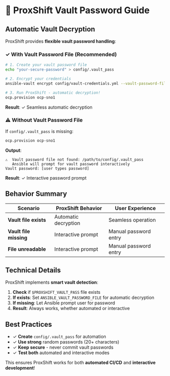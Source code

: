 # 🔐 ProxShift Vault Password Guide

## Automatic Vault Decryption

ProxShift provides **flexible vault password handling**:

### ✓ **With Vault Password File (Recommended)**

```bash
# 1. Create your vault password file
echo "your-secure-password" > config/.vault_pass

# 2. Encrypt your credentials
ansible-vault encrypt config/vault-credentials.yml --vault-password-file config/.vault_pass

# 3. Run ProxShift - automatic decryption!
ocp.provision ocp-sno1
```

**Result**: ✓ Seamless automatic decryption

### ⚠ **Without Vault Password File**

If `config/.vault_pass` is missing:

```bash
ocp.provision ocp-sno1
```

**Output**:
```
⚠  Vault password file not found: /path/to/config/.vault_pass
   Ansible will prompt for vault password interactively
Vault password: [user types password]
```

**Result**: ✓ Interactive password prompt

## Behavior Summary

| Scenario | ProxShift Behavior | User Experience |
|----------|-------------------|-----------------|
| **Vault file exists** | Automatic decryption | Seamless operation |
| **Vault file missing** | Interactive prompt | Manual password entry |
| **File unreadable** | Interactive prompt | Manual password entry |

## Technical Details

ProxShift implements **smart vault detection**:

1. **Check** if `$PROXSHIFT_VAULT_PASS` file exists
2. **If exists**: Set `ANSIBLE_VAULT_PASSWORD_FILE` for automatic decryption  
3. **If missing**: Let Ansible prompt user for password
4. **Result**: Always works, whether automated or interactive

## Best Practices

- ✓ **Create** `config/.vault_pass` for automation
- ✓ **Use strong** random passwords (20+ characters)  
- ✓ **Keep secure** - never commit vault passwords
- ✓ **Test both** automated and interactive modes

This ensures ProxShift works for both **automated CI/CD** and **interactive development**!
